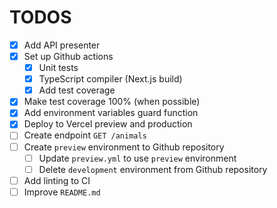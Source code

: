 # TODOS

- [X] Add API presenter
- [X] Set up Github actions
  - [X] Unit tests
  - [X] TypeScript compiler (Next.js build)
  - [X] Add test coverage
- [X] Make test coverage 100% (when possible)
- [X] Add environment variables guard function
- [X] Deploy to Vercel preview and production
- [ ] Create endpoint `GET /animals`
- [ ] Create `preview` environment to Github repository
  - [ ] Update `preview.yml` to use `preview` environment
  - [ ] Delete `development` environment from Github repository
- [ ] Add linting to CI
- [ ] Improve `README.md`
